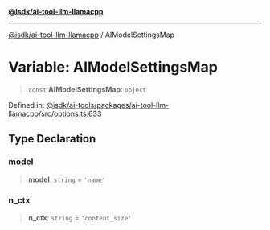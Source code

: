 [**@isdk/ai-tool-llm-llamacpp**](../README.md)

***

[@isdk/ai-tool-llm-llamacpp](../globals.md) / AIModelSettingsMap

# Variable: AIModelSettingsMap

> `const` **AIModelSettingsMap**: `object`

Defined in: [@isdk/ai-tools/packages/ai-tool-llm-llamacpp/src/options.ts:633](https://github.com/isdk/ai-tool-llm-llamacpp.js/blob/36832ad8b482c3073a371029074008b9f0db3472/src/options.ts#L633)

## Type Declaration

### model

> **model**: `string` = `'name'`

### n\_ctx

> **n\_ctx**: `string` = `'content_size'`
